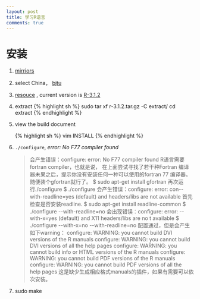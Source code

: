 ```yaml
---
layout: post
title: 学习R语言 
comments: true
---
```


# 安装


1. [mirriors](http://cran.r-project.org/mirrors.html)

2. select China， [bjtu](http://mirror.bjtu.edu.cn/cran)

3. [resouce](http://mirror.bjtu.edu.cn/cran/sources.html) , current version is [R-3.1.2](http://mirror.bjtu.edu.cn/cran/src/base/R-3/R-3.1.2.tar.gz)

4. extract
    {% highlight sh %}
    sudo tar xf r-3.1.2.tar.gz -C extract/
    cd extract
    {% endhighlight %}

5.  view the build document
    
    {% highlight sh %}
    vim INSTALL
    {% endhighlight %}

6.  `./configure`,  *error: No F77 compiler found*

	>会产生错误：configure: error: No F77 compiler found
	R语言需要fortran compiler，也就是说， 在上面尝试寻找了若干种Fortran 编译器未果之后，提示你没有安装任何一种可以使用的fortran 77 编译器。随便装个gfortran就行了。
	$ sudo apt-get install gfortran
	再次运行./configure
	$ ./configure
	会产生错误：configure: error: con--with-readline=yes (default) and headers/libs are not available
	首先检查是否安装readline.
	$ sudo apt-get install readline-common
	$ ./configure --with-readline=no
	会出现错误：configure: error: --with-x=yes (default) and X11 headers/libs are no t available
	$ ./configure --with-x=no --with-readline=no
	配置通过，但是会产生如下warning：
	configure: WARNING: you cannot build DVI versions of the R manuals
	configure: WARNING: you cannot build DVI versions of all the help pages
	configure: WARNING: you cannot build info or HTML versions of the R manuals
	configure: WARNING: you cannot build PDF versions of the R manuals
	configure: WARNING: you cannot build PDF versions of all the help pages
	这是缺少生成相应格式manuals的插件，如果有需要可以依次安装。

7. sudo make
